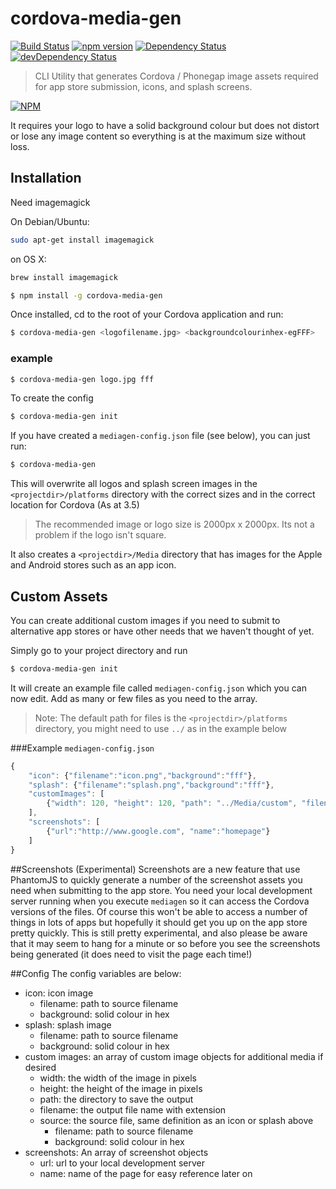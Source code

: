 # cordova-media-gen

[![Build Status](https://travis-ci.org/hypery2k/cordova-media-generator.svg?branch=master)](https://travis-ci.org/hypery2k/cordova-media-generator) [![npm version](https://badge.fury.io/js/cordova-media-gen.svg)](http://badge.fury.io/js/cordova-media-generator) [![Dependency Status](https://david-dm.org/hypery2k/cordova-media-generator.svg)](https://david-dm.org/hypery2k/cordova-media-generator) [![devDependency Status](https://david-dm.org/hypery2k/cordova-media-generator/dev-status.svg)](https://david-dm.org/hypery2k/cordova-media-generator#info=devDependencies) 

> CLI Utility that generates Cordova / Phonegap image assets required for app store submission, icons, and splash screens. 


[![NPM](https://nodei.co/npm/cordova-media-gen.png)](https://nodei.co/npm/cordova-media-gen/)

It requires your logo to have a solid background colour but does not distort or lose any image content so everything is at the maximum size without loss.

## Installation

Need imagemagick

On Debian/Ubuntu:

```bash
sudo apt-get install imagemagick
```

on OS X:

```bash
brew install imagemagick
```

```bash
$ npm install -g cordova-media-gen
```

Once installed, cd to the root of your Cordova application and run:
```bash
$ cordova-media-gen <logofilename.jpg> <backgroundcolourinhex-egFFF>
```

### example

```bash
$ cordova-media-gen logo.jpg fff
```

To create the config 

```bash
$ cordova-media-gen init
```

If you have created a `mediagen-config.json` file (see below), you can just run:
```bash
$ cordova-media-gen
```

This will overwrite all logos and splash screen images in the `<projectdir>/platforms` directory with the correct sizes and in the correct location for Cordova (As at 3.5)
> The recommended image or logo size is 2000px x 2000px. Its not a problem if the logo isn't square.

It also creates a `<projectdir>/Media` directory that has images for the Apple and Android stores such as an app icon.

## Custom Assets
You can create additional custom images if you need to submit to alternative app stores or have other needs that we haven't thought of yet.

Simply go to your project directory and run
```bash
$ cordova-media-gen init
```

It will create an example file called `mediagen-config.json` which you can now edit. Add as many or few files as you need to the array.

> Note: The default path for files is the `<projectdir>/platforms` directory, you might need to use `../` as in the example below

###Example `mediagen-config.json`
```javascript
{
    "icon": {"filename":"icon.png","background":"fff"},
    "splash": {"filename":"splash.png","background":"fff"},
    "customImages": [
        {"width": 120, "height": 120, "path": "../Media/custom", "filename":"outputFilename.png", "source":{"filename":"image.png","background":"fff"}}
    ],
    "screenshots": [
        {"url":"http://www.google.com", "name":"homepage"}
    ]
}
```

##Screenshots (Experimental)
Screenshots are a new feature that use PhantomJS to quickly generate a number of the screenshot assets you need when submitting to the app store. You need your local development server running when you execute `mediagen` so it can access the Cordova versions of the files. Of course this won't be able to access a number of things in lots of apps but hopefully it should get you up on the app store pretty quickly.
This is still pretty experimental, and also please be aware that it may seem to hang for a minute or so before you see the screenshots being generated (it does need to visit the page each time!)


##Config
The config variables are below:

- icon: icon image
    - filename: path to source filename
    - background: solid colour in hex
- splash: splash image
    - filename: path to source filename
    - background: solid colour in hex
- custom images: an array of custom image objects for additional media if desired
    - width: the width of the image in pixels
    - height: the height of the image in pixels
    - path: the directory to save the output
    - filename: the output file name with extension
    - source: the source file, same definition as an icon or splash above
        - filename: path to source filename
        - background: solid colour in hex
- screenshots: An array of screenshot objects
    - url: url to your local development server
    - name: name of the page for easy reference later on